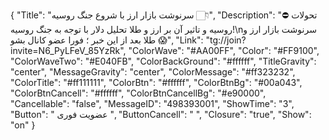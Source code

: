 {
"Title": "سرنوشت بازار ارز با شروع جنگ روسیه 👇🏻",
"Description": "⛔ تحولات روسیه و تاثیر آن بر ارز و طلا تحلیل دلار با توجه به جنگ روسیه!\nسرنوشت بازار ارز و طلا بعد از این خبر ؛ فورا عضو کانال بشو 😱",
"Link": "tg://join?invite=N6_PyLFeV_85YzRk",
"ColorWave": "#AA00FF",
"Color": "#FF9100",
"ColorWaveTwo": "#E040FB",
"ColorBackGround": "#ffffff",
"TitleGravity": "center",
"MessageGravity": "center",
"ColorMessage": "#ff323232",
"ColorTitle": "#ff111111",
"ColorBtn": "#ffffff",
"ColorBtnBg": "#00a043",
"ColorBtnCancell": "#ffffff",
"ColorBtnCancellBg": "#e90000",
"Cancellable": "false",
"MessageID": "498393001",
"ShowTime": "3",
"Button": " عضویت فوری ",
"ButtonCancell": "  ",
"Closure": "true",
"Show": "on"
}
